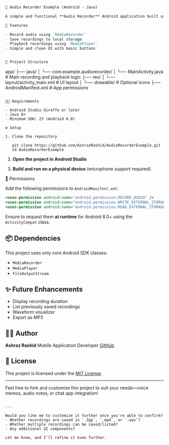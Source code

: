 
```markdown
🎤 Audio Recorder Example (Android - Java)

A simple and functional **Audio Recorder** Android application built using **Java**. This project demonstrates how to record and play back audio using the device’s microphone and store the recordings locally.

🚀 Features

- Record audio using `MediaRecorder`
- Save recordings to local storage
- Playback recordings using `MediaPlayer`
- Simple and clean UI with basic buttons


📁 Project Structure

```
app/
├── java/
│   └── com.example.audiorecorder/
│       └── MainActivity.java        # Main recording and playback logic
├── res/
│   └── layout/activity\_main.xml     # UI layout
│   └── drawable/                    # Optional icons
├── AndroidManifest.xml              # App permissions

````

🧑‍💻 Requirements

- Android Studio Giraffe or later
- Java 8+
- Minimum SDK: 23 (Android 6.0)

⚙️ Setup

1. Clone the repository
   
   git clone https://github.com/AshrazRashid/AudioRecorderExample.git
   cd AudioRecorderExample
````

2. **Open the project in Android Studio**

3. **Build and run on a physical device** (microphone support required)

🔐 Permissions

Add the following permissions to `AndroidManifest.xml`:

```xml
<uses-permission android:name="android.permission.RECORD_AUDIO" />
<uses-permission android:name="android.permission.WRITE_EXTERNAL_STORAGE" />
<uses-permission android:name="android.permission.READ_EXTERNAL_STORAGE" />
```

Ensure to request them **at runtime** for Android 6.0+ using the `ActivityCompat` class.

## 📦 Dependencies

This project uses only core Android SDK classes:

* `MediaRecorder`
* `MediaPlayer`
* `FileOutputStream`

## ✨ Future Enhancements

* Display recording duration
* List previously saved recordings
* Waveform visualizer
* Export as MP3

## 👨‍💻 Author

**Ashraz Rashid**
Mobile Application Developer
[GitHub](https://github.com/AshrazRashid)

## 📄 License

This project is licensed under the [MIT License](LICENSE).

---

Feel free to fork and customize this project to suit your needs—voice memos, audio notes, or chat app integration!

```

---

Would you like me to customize it further once you're able to confirm?
- Whether recordings are saved in `.3gp`, `.mp4`, or `.wav`?
- Whether multiple recordings can be saved/listed?
- Any additional UI components?

Let me know, and I’ll refine it even further.
```
